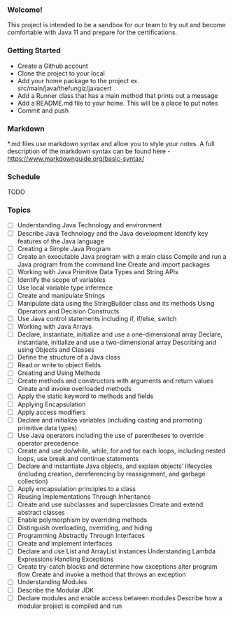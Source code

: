 ### Welcome!

This project is intended to be a sandbox for our team to try out and become comfortable with Java 11 and prepare for the certifications.

### Getting Started  
* Create a Github account
* Clone the project to your local
* Add your home package to the project ex. src/main/java/thefungiz/javacert
* Add a Runner class that has a main method that prints out a message
* Add a README.md file to your home. This will be a place to put notes
* Commit and push

### Markdown
*.md files use markdown syntax and allow you to style your notes.
A full description of the markdown syntax can be found here - https://www.markdownguide.org/basic-syntax/

### Schedule
TODO

### Topics
- [ ] Understanding Java Technology and environment
- [ ] Describe Java Technology and the Java development Identify key features of the Java language
- [ ] Creating a Simple Java Program
- [ ] Create an executable Java program with a main class Compile and run a Java program from the command line Create and import packages
- [ ] Working with Java Primitive Data Types and String APIs
- [ ] Identify the scope of variables
- [ ] Use local variable type inference
- [ ] Create and manipulate Strings
- [ ] Manipulate data using the StringBuilder class and its methods Using Operators and Decision Constructs
- [ ] Use Java control statements including if, if/else, switch
- [ ] Working with Java Arrays
- [ ] Declare, instantiate, initialize and use a one-dimensional array Declare, instantiate, initialize and use a two-dimensional array Describing and using Objects and Classes
- [ ] Define the structure of a Java class
- [ ] Read or write to object fields
- [ ] Creating and Using Methods
- [ ] Create methods and constructors with arguments and return values Create and invoke overloaded methods
- [ ] Apply the static keyword to methods and fields
- [ ] Applying Encapsulation
- [ ] Apply access modifiers
- [ ] Declare and initialize variables (including casting and promoting primitive data types)
- [ ] Use Java operators including the use of parentheses to override operator precedence
- [ ] Create and use do/while, while, for and for each loops, including nested loops, use break and continue statements
- [ ] Declare and instantiate Java objects, and explain objects’ lifecycles (including creation, dereferencing by reassignment, and garbage collection)
- [ ] Apply encapsulation principles to a class
- [ ] Reusing Implementations Through Inheritance
- [ ] Create and use subclasses and superclasses Create and extend abstract classes
- [ ] Enable polymorphism by overriding methods
- [ ] Distinguish overloading, overriding, and hiding
- [ ] Programming Abstractly Through Interfaces
- [ ] Create and implement interfaces
- [ ] Declare and use List and ArrayList instances Understanding Lambda Expressions Handling Exceptions
- [ ] Create try-catch blocks and determine how exceptions alter program flow Create and invoke a method that throws an exception
- [ ] Understanding Modules
- [ ] Describe the Modular JDK
- [ ] Declare modules and enable access between modules Describe how a modular project is compiled and run
